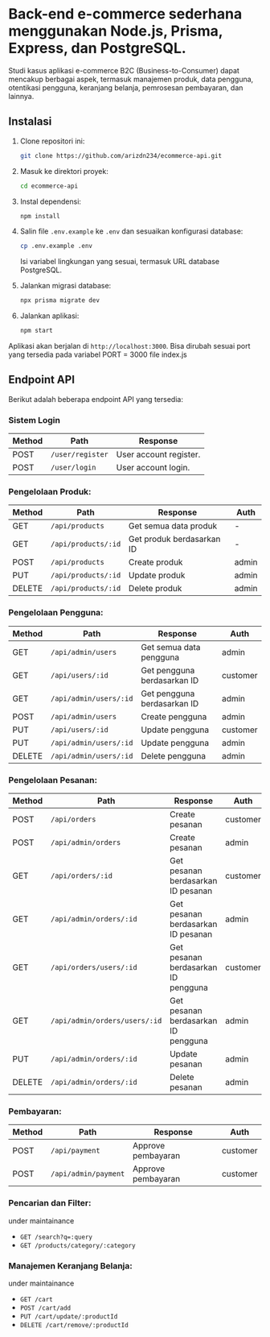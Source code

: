 
# Back-end e-commerce sederhana menggunakan Node.js, Prisma, Express, dan PostgreSQL.
Studi kasus aplikasi e-commerce B2C (Business-to-Consumer) dapat mencakup berbagai aspek, termasuk manajemen produk, data pengguna, otentikasi pengguna, keranjang belanja, pemrosesan pembayaran, dan lainnya.

## Instalasi

1. Clone repositori ini:

   ```bash
   git clone https://github.com/arizdn234/ecommerce-api.git
   ```

2. Masuk ke direktori proyek:

   ```bash
   cd ecommerce-api
   ```

3. Instal dependensi:

   ```bash
   npm install
   ```

4. Salin file `.env.example` ke `.env` dan sesuaikan konfigurasi database:

   ```bash
   cp .env.example .env
   ```

   Isi variabel lingkungan yang sesuai, termasuk URL database PostgreSQL.

5. Jalankan migrasi database:

   ```bash
   npx prisma migrate dev
   ```

6. Jalankan aplikasi:

   ```bash
   npm start
   ```

Aplikasi akan berjalan di `http://localhost:3000`. Bisa dirubah sesuai port yang tersedia pada variabel PORT = 3000 file index.js 

## Endpoint API

Berikut adalah beberapa endpoint API yang tersedia:

### **Sistem Login**
| Method | Path | Response |
| --- | --- | --- |
| POST | `/user/register` | User account register. |
| POST | `/user/login` | User account login. |

### **Pengelolaan Produk:**
| Method | Path | Response | Auth |
| --- | --- | --- | --- |
| GET | `/api/products` | Get semua data produk | - |
| GET | `/api/products/:id` | Get produk berdasarkan ID | - |
| POST | `/api/products` | Create produk | admin |
| PUT | `/api/products/:id` | Update produk | admin |
| DELETE | `/api/products/:id` | Delete produk | admin |

### **Pengelolaan Pengguna:**
| Method | Path | Response | Auth |
| --- | --- | --- | --- |
| GET | `/api/admin/users` | Get semua data pengguna | admin |
| GET | `/api/users/:id` | Get pengguna berdasarkan ID | customer |
| GET | `/api/admin/users/:id` | Get pengguna berdasarkan ID | admin |
| POST | `/api/admin/users` | Create pengguna | admin |
| PUT | `/api/users/:id` | Update pengguna | customer |
| PUT | `/api/admin/users/:id` | Update pengguna | admin |
| DELETE | `/api/admin/users/:id` | Delete pengguna | admin |

### **Pengelolaan Pesanan:**
| Method | Path | Response | Auth |
| --- | --- | --- | --- |
| POST | `/api/orders` | Create pesanan | customer |
| POST | `/api/admin/orders` | Create pesanan | admin |
| GET | `/api/orders/:id` | Get pesanan berdasarkan ID pesanan | customer |
| GET | `/api/admin/orders/:id` | Get pesanan berdasarkan ID pesanan | admin |
| GET | `/api/orders/users/:id` | Get pesanan berdasarkan ID pengguna | customer |
| GET | `/api/admin/orders/users/:id` | Get pesanan berdasarkan ID pengguna | admin |
| PUT | `/api/admin/orders/:id` | Update pesanan | admin |
| DELETE | `/api/admin/orders/:id` | Delete pesanan | admin |

### **Pembayaran:**
| Method | Path | Response | Auth |
| --- | --- | --- | --- |
| POST | `/api/payment` | Approve pembayaran | customer |
| POST | `/api/admin/payment` | Approve pembayaran | customer |

### **Pencarian dan Filter:**
under maintainance
  - `GET /search?q=:query`
  - `GET /products/category/:category`

### **Manajemen Keranjang Belanja:**
under maintainance
  - `GET /cart`
  - `POST /cart/add`
  - `PUT /cart/update/:productId`
  - `DELETE /cart/remove/:productId`
